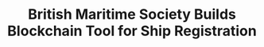 ---
layout: post
title: British Maritime Society Builds Blockchain Tool for Ship Registration
image-link: coindesk
category: news
external-link: https://www.coindesk.com/british-maritime-society-builds-blockchain-tool-for-ship-registration/
headline: British maritime classification society Lloyd's Register has developed a prototype blockchain platform aimed to enable more efficient shipping registration, the organization announced Tuesday. The not-for-profit, which is already looking at using blockchain to improve the safety and security of critical shipping infrastructure and individuals in the industry, is now working to speed up the process of registering vessels using the nascent technology, according to a press release.
---